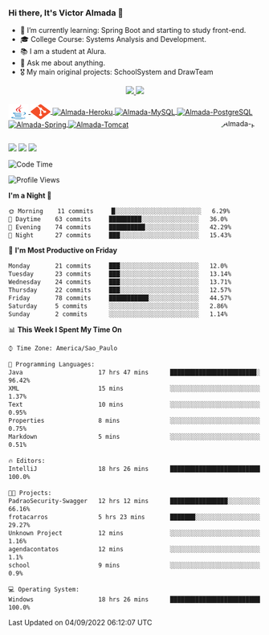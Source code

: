 ### Hi there, It's Victor Almada 👋


- 🌱 I’m currently learning: Spring Boot and starting to study front-end.
- 🎓 College Course: Systems Analysis and Development.
- 📚  I am a student at Alura.
- 💬 Ask me about anything.
- 🎖 My main original projects: SchoolSystem and DrawTeam


<div align="center">
  <a href="https://github.com/Almadavic">
  <img height="180em" src="https://github-readme-stats.vercel.app/api?username=Almadavic&show_icons=true&theme=dracula&include_all_commits=true&count_private=true"/>
  <img height="180em" src="https://github-readme-stats.vercel.app/api/top-langs/?username=Almadavic&layout=compact&langs_count=7&theme=dracula"/>
</div>
<div style="display: inline_block"><br>
  <img align="center" alt="Almada-Java" height="30" width="40" src="https://raw.githubusercontent.com/devicons/devicon/master/icons/java/java-original.svg">
  <img align="center" alt="Almada-Git" height="30" width="40" src="https://raw.githubusercontent.com/devicons/devicon/master/icons/git/git-original.svg">
  <img align="center" alt="Almada-Heroku" height="30" width="40" src="https://cdn.jsdelivr.net/gh/devicons/devicon/icons/heroku/heroku-plain-wordmark.svg" />             
  <img align="center" alt="Almada-MySQL" height="30" width="40" src="https://cdn.jsdelivr.net/gh/devicons/devicon/icons/mysql/mysql-original-wordmark.svg" />
  <img align="center" alt="Almada-PostgreSQL" height="30" width="40" src="https://cdn.jsdelivr.net/gh/devicons/devicon/icons/postgresql/postgresql-plain-wordmark.svg" />
  <img align="center" alt="Almada-Spring" height="30" width="40" src="https://cdn.jsdelivr.net/gh/devicons/devicon/icons/spring/spring-original-wordmark.svg" />
  <img align="center" alt="Almada-Tomcat" height="30" width="40" src="https://cdn.jsdelivr.net/gh/devicons/devicon/icons/tomcat/tomcat-original-wordmark.svg" />
  <img align="right" alt="Almada-pic" height="150" style="border-radius:50px;" src="https://user-images.githubusercontent.com/85299065/185514627-94fcf387-edc6-4c24-88f1-b4873ccd49e9.png">
</div>
  
  ##
 
<div> 
  <a href="https://www.youtube.com/channel/UCUrcUNA90M_ZqLEcQxd3UNA" target="_blank"><img src="https://img.shields.io/badge/YouTube-FF0000?style=for-the-badge&logo=youtube&logoColor=white" target="_blank"></a>
 <a href = "mailto:almadavic@live.com"><img src="https://img.shields.io/badge/-Gmail-%23333?style=for-the-badge&logo=gmail&logoColor=white" target="_blank"></a>
  <a href="https://www.linkedin.com/in/victoralmada/" target="_blank"><img src="https://img.shields.io/badge/-LinkedIn-%230077B5?style=for-the-badge&logo=linkedin&logoColor=white" target="_blank"></a> 
</div>

<!--START_SECTION:waka-->
![Code Time](http://img.shields.io/badge/Code%20Time-45%20hrs%2013%20mins-blue)

![Profile Views](http://img.shields.io/badge/Profile%20Views-25-blue)

**I'm a Night 🦉** 

```text
🌞 Morning    11 commits     █░░░░░░░░░░░░░░░░░░░░░░░░   6.29% 
🌆 Daytime    63 commits     █████████░░░░░░░░░░░░░░░░   36.0% 
🌃 Evening    74 commits     ██████████░░░░░░░░░░░░░░░   42.29% 
🌙 Night      27 commits     ███░░░░░░░░░░░░░░░░░░░░░░   15.43%

```
📅 **I'm Most Productive on Friday** 

```text
Monday       21 commits     ███░░░░░░░░░░░░░░░░░░░░░░   12.0% 
Tuesday      23 commits     ███░░░░░░░░░░░░░░░░░░░░░░   13.14% 
Wednesday    24 commits     ███░░░░░░░░░░░░░░░░░░░░░░   13.71% 
Thursday     22 commits     ███░░░░░░░░░░░░░░░░░░░░░░   12.57% 
Friday       78 commits     ███████████░░░░░░░░░░░░░░   44.57% 
Saturday     5 commits      ░░░░░░░░░░░░░░░░░░░░░░░░░   2.86% 
Sunday       2 commits      ░░░░░░░░░░░░░░░░░░░░░░░░░   1.14%

```


📊 **This Week I Spent My Time On** 

```text
⌚︎ Time Zone: America/Sao_Paulo

💬 Programming Languages: 
Java                     17 hrs 47 mins      ████████████████████████░   96.42% 
XML                      15 mins             ░░░░░░░░░░░░░░░░░░░░░░░░░   1.37% 
Text                     10 mins             ░░░░░░░░░░░░░░░░░░░░░░░░░   0.95% 
Properties               8 mins              ░░░░░░░░░░░░░░░░░░░░░░░░░   0.75% 
Markdown                 5 mins              ░░░░░░░░░░░░░░░░░░░░░░░░░   0.51%

🔥 Editors: 
IntelliJ                 18 hrs 26 mins      █████████████████████████   100.0%

🐱‍💻 Projects: 
PadraoSecurity-Swagger   12 hrs 12 mins      ████████████████░░░░░░░░░   66.16% 
frotacarros              5 hrs 23 mins       ███████░░░░░░░░░░░░░░░░░░   29.27% 
Unknown Project          12 mins             ░░░░░░░░░░░░░░░░░░░░░░░░░   1.16% 
agendacontatos           12 mins             ░░░░░░░░░░░░░░░░░░░░░░░░░   1.1% 
school                   9 mins              ░░░░░░░░░░░░░░░░░░░░░░░░░   0.9%

💻 Operating System: 
Windows                  18 hrs 26 mins      █████████████████████████   100.0%

```


 Last Updated on 04/09/2022 06:12:07 UTC
<!--END_SECTION:waka-->
